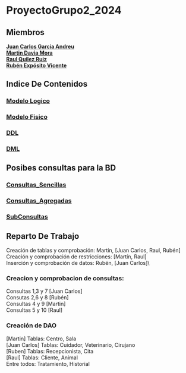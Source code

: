 # ProyectoGrupo2_2024

## Miembros
[**Juan Carlos Garcia Andreu**](https://github.com/JuanCarlosgarcia86) \
[**Martin Davia Mora**](https://github.com/Apolonelche) \
[**Raul Quilez Ruiz**](https://github.com/Quilez42) \
[**Rubén Expósito Vicente**](https://github.com/Rebirzt)

## Indice De Contenidos
### [Modelo Logico](https://github.com/Proyecto1K2024Grupo2/ProyectoGrupo2_2024/blob/main/Creación/Modelo%20Logico.md)
### [Modelo Fisico](https://github.com/Proyecto1K2024Grupo2/ProyectoGrupo2_2024/blob/main/Creación/Modelo%20Logico.md)
### [DDL](https://github.com/Proyecto1K2024Grupo2/ProyectoGrupo2_2024/blob/main/Creación/DDL.sql)
### [DML](https://github.com/Proyecto1K2024Grupo2/ProyectoGrupo2_2024/blob/main/Creación/DML.sql)


## Posibes consultas para la BD
### [Consultas_Sencillas](https://github.com/Proyecto1K2024Grupo2/ProyectoGrupo2_2024/blob/main/Consultas/1.Consultas_Sencillas.sql)
### [Consultas_Agregadas](https://github.com/Proyecto1K2024Grupo2/ProyectoGrupo2_2024/blob/main/Consultas/2.Consultas_Agregadas.sql)
### [SubConsultas](https://github.com/Proyecto1K2024Grupo2/ProyectoGrupo2_2024/blob/main/Consultas/3.SubConsultas.sql)

## Reparto De Trabajo
Creación de tablas y comprobación: Martin, [Juan Carlos, Raul, Rubén]\
Creación y comprobación de restricciones: [Martín, Raul]\
Inserción y comprobación de datos: Rubén, [Juan Carlos]\

### Creacion y comprobacion de consultas:
  Consultas 1,3 y 7 [Juan Carlos]\
  Consutas 2,6 y 8 [Rubén]\
  Consultas 4 y 9 [Martin]\
  Consultas 5 y 10 [Raul]

### Creación de DAO
  [Martin] Tablas: Centro, Sala\
  [Juan Carlos] Tablas: Cuidador, Veterinario, Cirujano\
  [Ruben] Tablas: Recepcionista, Cita\
  [Raul] Tablas: Cliente, Animal\
  Entre todos: Tratamiento, Historial
